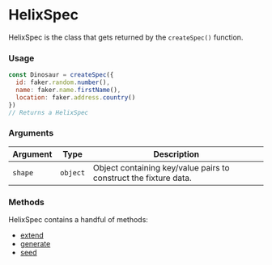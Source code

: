 # HelixSpec

HelixSpec is the class that gets returned by the `createSpec()` function.


### Usage

```js
const Dinosaur = createSpec({
  id: faker.random.number(),
  name: faker.name.firstName(),
  location: faker.address.country()
})
// Returns a HelixSpec
```


### Arguments

| Argument | Type | Description |
| --- | --- | --- |
| `shape` | `object` | Object containing key/value pairs to construct the fixture data. |



### Methods

HelixSpec contains a handful of methods:

* [extend](./extend.md)
* [generate](./generate.md)
* [seed](./seed.md)
